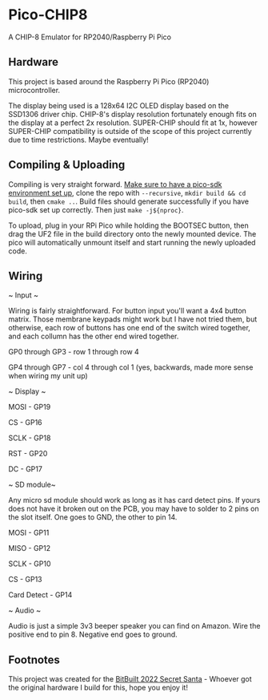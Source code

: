# Pico-CHIP8
A CHIP-8 Emulator for RP2040/Raspberry Pi Pico

## Hardware
This project is based around the Raspberry Pi Pico (RP2040) microcontroller. 

The display being used is a 128x64 I2C OLED display based on the SSD1306 driver chip. CHIP-8's display resolution fortunately enough fits on the display at a perfect 2x resolution. SUPER-CHIP should fit at 1x, however SUPER-CHIP compatibility is outside of the scope of this project currently due to time restrictions. Maybe eventually!

## Compiling & Uploading
Compiling is very straight forward. [Make sure to have a pico-sdk environment set up](https://datasheets.raspberrypi.org/pico/getting-started-with-pico.pdf), 
clone the repo with `--recursive`, `mkdir build && cd build`, then `cmake ..`. Build files should generate successfully if you have pico-sdk set up correctly. Then just `make -j${nproc}`.

To upload, plug in your RPi Pico while holding the BOOTSEC button, then drag the UF2 file in the build directory onto the newly mounted device. The pico will automatically unmount itself and start running the newly uploaded code.

## Wiring
~ Input ~

Wiring is fairly straightforward. For button input you'll want a 4x4 button matrix. Those membrane keypads might work but I have not tried them, but otherwise, each row of buttons has one end of the switch wired together, and each collumn has the other end wired together.

GP0 through GP3 - row 1 through row 4

GP4 through GP7 - col 4 through col 1 (yes, backwards, made more sense when wiring my unit up)

~ Display ~

MOSI - GP19

CS - GP16

SCLK - GP18

RST - GP20

DC - GP17

~ SD module~

Any micro sd module should work as long as it has card detect pins. If yours does not have it broken out on the PCB, you may have to solder to 2 pins on the slot itself. One goes to GND, the other to pin 14.

MOSI - GP11

MISO - GP12

SCLK - GP10

CS - GP13

Card Detect - GP14

~ Audio ~

Audio is just a simple 3v3 beeper speaker you can find on Amazon. Wire the positive end to pin 8. Negative end goes to ground.

## Footnotes
This project was created for the [BitBuilt 2022 Secret Santa](https://bitbuilt.net/forums/index.php?threads/bitbuilts-2022-secret-santa.5384/) - Whoever got the original hardware I build for this, hope you enjoy it!